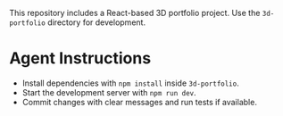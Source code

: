 This repository includes a React-based 3D portfolio project. 
Use the `3d-portfolio` directory for development.

# Agent Instructions
- Install dependencies with `npm install` inside `3d-portfolio`.
- Start the development server with `npm run dev`.
- Commit changes with clear messages and run tests if available.
